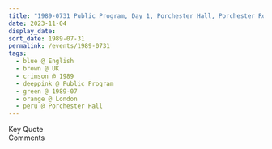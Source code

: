 ```yaml
---
title: "1989-0731 Public Program, Day 1, Porchester Hall, Porchester Road, London, W2, UK"
date: 2023-11-04
display_date: 
sort_date: 1989-07-31
permalink: /events/1989-0731
tags:
  - blue @ English
  - brown @ UK
  - crimson @ 1989
  - deeppink @ Public Program
  - green @ 1989-07
  - orange @ London
  - peru @ Porchester Hall
---
```


<wave-list>
  <list-title color="green" width="75">Key Quote</list-title>
  <list-item color="BlanchedAlmond"  width="200"></list-item>
  <list-item color="Lavender"></list-item>
  <list-item color="BlanchedAlmond"></list-item>
</wave-list>

<br>

<wave-list>
  <list-title color="green" width="75">Comments</list-title>
  <list-item color="BlanchedAlmond"  width="200"></list-item>
  <list-item color="Lavender"></list-item>
  <list-item color="BlanchedAlmond"></list-item>
</wave-list>